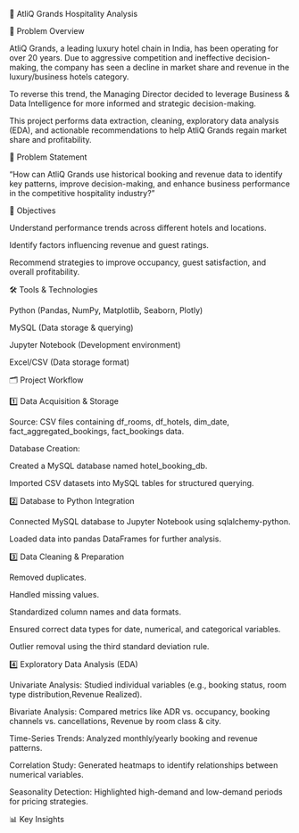 🏨 AtliQ Grands Hospitality Analysis

📌 Problem Overview

AtliQ Grands, a leading luxury hotel chain in India, has been operating for over 20 years. Due to aggressive competition and ineffective decision-making, the company has seen a decline in market share and revenue in the luxury/business hotels category.

To reverse this trend, the Managing Director decided to leverage Business & Data Intelligence for more informed and strategic decision-making.

This project performs data extraction, cleaning, exploratory data analysis (EDA), and actionable recommendations to help AtliQ Grands regain market share and profitability.

🎯 Problem Statement

“How can AtliQ Grands use historical booking and revenue data to identify key patterns, improve decision-making, and enhance business performance in the competitive hospitality industry?”

🎯 Objectives

Understand performance trends across different hotels and locations.

Identify factors influencing revenue and guest ratings.

Recommend strategies to improve occupancy, guest satisfaction, and overall profitability.

🛠️ Tools & Technologies

Python (Pandas, NumPy, Matplotlib, Seaborn, Plotly)

MySQL (Data storage & querying)

Jupyter Notebook (Development environment)

Excel/CSV (Data storage format)

🗂 Project Workflow

1️⃣ Data Acquisition & Storage

Source: CSV files containing df_rooms, df_hotels, dim_date, fact_aggregated_bookings, fact_bookings data.

Database Creation:

Created a MySQL database named hotel_booking_db.

Imported CSV datasets into MySQL tables for structured querying.

2️⃣ Database to Python Integration

Connected MySQL database to Jupyter Notebook using sqlalchemy-python.

Loaded data into pandas DataFrames for further analysis.

3️⃣ Data Cleaning & Preparation

Removed duplicates.

Handled missing values.

Standardized column names and data formats.

Ensured correct data types for date, numerical, and categorical variables.

Outlier removal using the third standard deviation rule.

4️⃣ Exploratory Data Analysis (EDA)

Univariate Analysis: Studied individual variables (e.g., booking status, room type distribution,Revenue Realized).

Bivariate Analysis: Compared metrics like ADR vs. occupancy, booking channels vs. cancellations, Revenue by room class & city.

Time-Series Trends: Analyzed monthly/yearly booking and revenue patterns.

Correlation Study: Generated heatmaps to identify relationships between numerical variables.

Seasonality Detection: Highlighted high-demand and low-demand periods for pricing strategies.

📊 Key Insights

